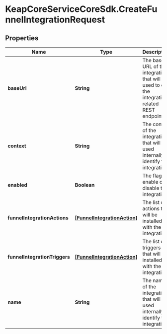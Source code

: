 # KeapCoreServiceCoreSdk.CreateFunnelIntegrationRequest

## Properties

Name | Type | Description | Notes
------------ | ------------- | ------------- | -------------
**baseUrl** | **String** | The base URL of the integration, that will be used to call the integration related REST endpoints. | [optional] 
**context** | **String** | The context of the integration, that will be used internally to identify the integration. | [optional] 
**enabled** | **Boolean** | The flag to enable or disable the integration. | [optional] 
**funnelIntegrationActions** | [**[FunnelIntegrationAction]**](FunnelIntegrationAction.md) | The list of actions that will be installed with the integration. | [optional] 
**funnelIntegrationTriggers** | [**[FunnelIntegrationAction]**](FunnelIntegrationAction.md) | The list of triggers that will be installed with the integration. | [optional] 
**name** | **String** | The name of the integration, that will be used internally to identify the integration. | [optional] 


